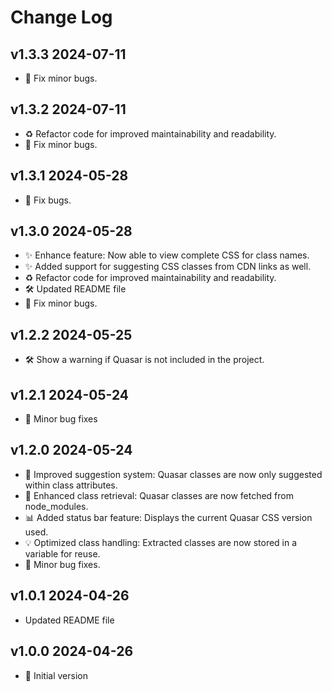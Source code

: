 # Change Log

## v1.3.3 2024-07-11

- 🐛 Fix minor bugs.

## v1.3.2 2024-07-11

- ♻️ Refactor code for improved maintainability and readability.
- 🐛 Fix minor bugs.

## v1.3.1 2024-05-28

- 🐛 Fix bugs.

## v1.3.0 2024-05-28

- ✨ Enhance feature: Now able to view complete CSS for class names.
- ✨ Added support for suggesting CSS classes from CDN links as well.
- ♻️ Refactor code for improved maintainability and readability.
- 🛠️ Updated README file
- 🐛 Fix minor bugs.

## v1.2.2 2024-05-25

- 🛠️ Show a warning if Quasar is not included in the project.

## v1.2.1 2024-05-24

- 🐛 Minor bug fixes

## v1.2.0 2024-05-24

- 🚀 Improved suggestion system: Quasar classes are now only suggested within class attributes.
- 🔄 Enhanced class retrieval: Quasar classes are now fetched from node_modules.
- 📊 Added status bar feature: Displays the current Quasar CSS version used.
- 💡 Optimized class handling: Extracted classes are now stored in a variable for reuse.
- 🐛 Minor bug fixes.

## v1.0.1 2024-04-26

- Updated README file

## v1.0.0 2024-04-26

- 🎉 Initial version

